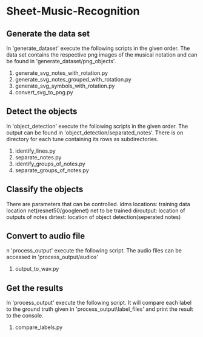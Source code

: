 # Sheet-Music-Recognition

## Generate the data set 
In 'generate_dataset' execute the following scripts in the given order. The data set contains the respective png images of the musical notation and can be found in 'generate_dataset/png_objects'.

1. generate_svg_notes_with_rotation.py
2. generate_svg_notes_grouped_with_rotation.py
3. generate_svg_symbols_with_rotation.py
4. convert_svg_to_png.py
 
## Detect the objects 

In 'object_detection' execute the following scripts in the given order. The output can be found in 'object_detection/separated_notes'. There is on directory for each tune containing its rows as subdirectories. 

1. identify_lines.py
2. separate_notes.py
3. identify_groups_of_notes.py
4. separate_groups_of_notes.py

## Classify the objects 
There are parameters that can be controlled. idms locations: training data location
net(resnet50/googlenet) net to be trained
diroutput: location of outputs of notes
dirtest: location of object detection(seperated notes)
## Convert to audio file 
n 'process_output' execute the following script. The audio files can be accessed in 'process_output/audios'

1. output_to_wav.py

## Get the results
In 'process_output' execute the following script. It will compare each label to the ground truth given in 'process_output\label_files' and print the result to the console. 

1. compare_labels.py

